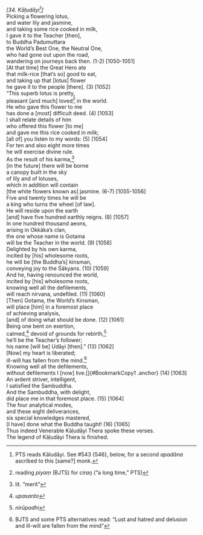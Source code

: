*\[34. Kāḷudāyi*[^1]*\]*  
Picking a flowering lotus,  
and water lily and jasmine,  
and taking some rice cooked in milk,  
I gave it to the Teacher \[then\],  
to Buddha Padumuttara  
the World’s Best One, the Neutral One,  
who had gone out upon the road,  
wandering on journeys back then. (1-2) \[1050-1051\]  
\[At that time\] the Great Hero ate  
that milk-rice \[that’s so\] good to eat,  
and taking up that \[lotus\] flower  
he gave it to the people \[there\]. (3) \[1052\]  
“This superb lotus is pretty,  
pleasant \[and much\] loved[^2] in the world.  
He who gave this flower to me  
has done a \[most\] difficult deed. (4) \[1053\]  
I shall relate details of him  
who offered this flower \[to me\]  
and gave me this rice cooked in milk;  
\[all of\] you listen to my words: (5) \[1054\]  
For ten and also eight more times  
he will exercise divine rule.  
As the result of his karma,[^3]  
\[in the future\] there will be borne  
a canopy built in the sky  
of lily and of lotuses,  
which in addition will contain  
\[the white flowers known as\] jasmine. (6-7) \[1055-1056\]  
Five and twenty times he will be  
a king who turns the wheel \[of law\].  
He will reside upon the earth  
\[and\] have five hundred earthly reigns. (8) \[1057\]  
In one hundred thousand aeons,  
arising in Okkāka’s clan,  
the one whose name is Gotama  
will be the Teacher in the world. (9) \[1058\]  
Delighted by his own karma,  
incited by \[his\] wholesome roots,  
he will be \[the Buddha’s\] kinsman,  
conveying joy to the Śākyans. (10) \[1059\]  
And he, having renounced the world,  
incited by \[his\] wholesome roots,  
knowing well all the defilements,  
will reach nirvana, undefiled. (11) \[1060\]  
\[Then\] Gotama, the World’s Kinsman,  
will place \[him\] in a foremost place  
of achieving analysis,  
\[and\] of doing what should be done. (12) \[1061\]  
Being one bent on exertion,  
calmed,[^4] devoid of grounds for rebirth,[^5]  
he’ll be the Teacher’s follower;  
his name \[will be\] Udāyi \[then\].” (13) \[1062\]  
\[Now\] my heart is liberated;  
ill-will has fallen from the mind.[^6]  
Knowing well all the defilements,  
without defilements I \[now\] live.[]{#BookmarkCopy1 .anchor} (14)
\[1063\]  
An ardent striver, intelligent,  
I satisfied the Sambuddha.  
And the Sambuddha, with delight,  
did place me in that foremost place. (15) \[1064\]  
The four analytical modes,  
and these eight deliverances,  
six special knowledges mastered,  
\[I have\] done what the Buddha taught! (16) \[1065\]  
Thus indeed Venerable Kāḷudāyi Thera spoke these verses.  
The legend of Kāḷudāyi Thera is finished.  
[^1]: PTS reads Kāludāyi. See \#543 {546}, below, for a second *apadāna*
    ascribed to this \[same?\] monk.  
[^2]: reading *piyaṃ* (BJTS) for *ciraŋ* (“a long time,” PTS)  
[^3]: lit. “merit”  
[^4]: *upasanto*  
[^5]: *nirūpadhi*  
[^6]: BJTS and some PTS alternatives read: “Lust and hatred and delusion
    and ill-will are fallen from the mind”
